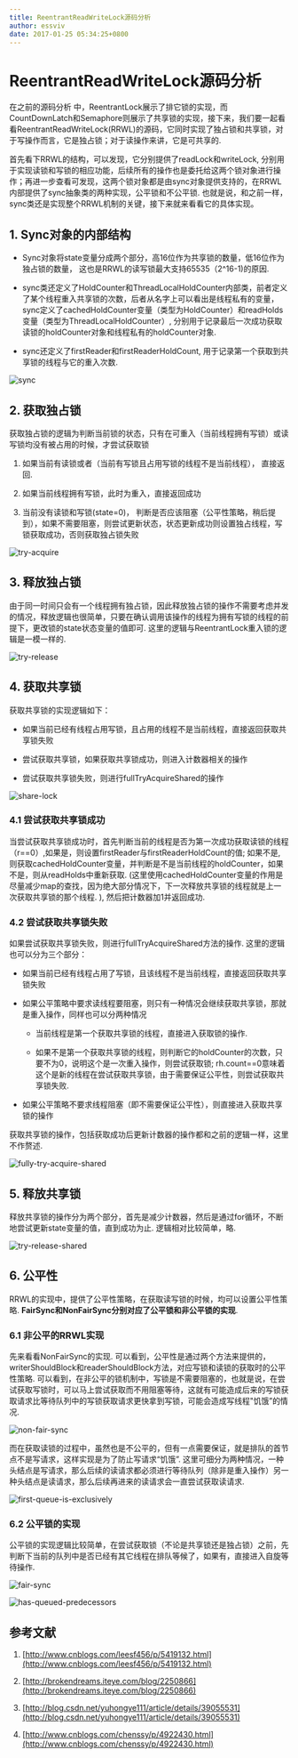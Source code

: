 ```yaml
---
title: ReentrantReadWriteLock源码分析
author: essviv
date: 2017-01-25 05:34:25+0800
---
```


# ReentrantReadWriteLock源码分析
在之前的源码分析 中，ReentrantLock展示了排它锁的实现，而CountDownLatch和Semaphore则展示了共享锁的实现，接下来，我们要一起看看ReentrantReadWriteLock(RRWL)的源码，它同时实现了独占锁和共享锁，对于写操作而言，它是独占锁；对于读操作来讲，它是可共享的.

首先看下RRWL的结构，可以发现，它分别提供了readLock和writeLock, 分别用于实现读锁和写锁的相应功能，后续所有的操作也是委托给这两个锁对象进行操作；再进一步查看可发现，这两个锁对象都是由sync对象提供支持的，在RRWL内部提供了sync抽象类的两种实现，公平锁和不公平锁. 也就是说，和之前一样，sync类还是实现整个RRWL机制的关键，接下来就来看看它的具体实现。

## 1. Sync对象的内部结构

* Sync对象将state变量分成两个部分，高16位作为共享锁的数量，低16位作为独占锁的数量， 这也是RRWL的读写锁最大支持65535（2^16-1)的原因.

* sync类还定义了HoldCounter和ThreadLocalHoldCounter内部类，前者定义了某个线程重入共享锁的次数，后者从名字上可以看出是线程私有的变量， sync定义了cachedHoldCounter变量（类型为HoldCounter）和readHolds变量（类型为ThreadLocalHoldCounter）, 分别用于记录最后一次成功获取读锁的holdCounter对象和线程私有的holdCounter对象.

* sync还定义了firstReader和firstReaderHoldCount, 用于记录第一个获取到共享锁的线程与它的重入次数.

![sync](https://github.com/Essviv/images/blob/master/sync.jpg?raw=true)

## 2. 获取独占锁

获取独占锁的逻辑为判断当前锁的状态，只有在可重入（当前线程拥有写锁）或读写锁均没有被占用的时候，才尝试获取锁

1. 如果当前有读锁或者（当前有写锁且占用写锁的线程不是当前线程）， 直接返回. 

2. 如果当前线程拥有写锁，此时为重入，直接返回成功

3. 当前没有读锁和写锁(state=0)， 判断是否应该阻塞（公平性策略，稍后提到），如果不需要阻塞，则尝试更新状态，状态更新成功则设置独占线程，写锁获取成功，否则获取独占锁失败

![try-acquire](https://github.com/Essviv/images/blob/master/try-acquire.jpg?raw=true)

## 3. 释放独占锁

由于同一时间只会有一个线程拥有独占锁，因此释放独占锁的操作不需要考虑并发的情况，释放逻辑也很简单，只要在确认调用该操作的线程为拥有写锁的线程的前提下，更改锁的state状态变量的值即可. 这里的逻辑与ReentrantLock重入锁的逻辑是一模一样的.

![try-release](https://github.com/Essviv/images/blob/master/try-release.jpg?raw=true)

## 4. 获取共享锁

获取共享锁的实现逻辑如下：

* 如果当前已经有线程占用写锁，且占用的线程不是当前线程，直接返回获取共享锁失败

* 尝试获取共享锁，如果获取共享锁成功，则进入计数器相关的操作

* 尝试获取共享锁失败，则进行fullTryAcquireShared的操作

![share-lock](https://github.com/Essviv/images/blob/master/share-lock.jpg?raw=true)

### 4.1 尝试获取共享锁成功
当尝试获取共享锁成功时，首先判断当前的线程是否为第一次成功获取读锁的线程（r==0）,如果是，则设置firstReader与firstReaderHoldCount的值; 如果不是, 则获取cachedHoldCounter变量，并判断是不是当前线程的holdCounter，如果不是，则从readHolds中重新获取. (这里使用cachedHoldCounter变量的作用是尽量减少map的查找，因为绝大部分情况下，下一次释放共享锁的线程就是上一次获取共享锁的那个线程. ), 然后把计数器加1并返回成功. 

### 4.2 尝试获取共享锁失败
如果尝试获取共享锁失败，则进行fullTryAcquireShared方法的操作. 这里的逻辑也可以分为三个部分：

* 如果当前已经有线程占用了写锁，且该线程不是当前线程，直接返回获取共享锁失败

* 如果公平策略中要求读线程要阻塞，则只有一种情况会继续获取共享锁，那就是重入操作，同样也可以分两种情况

    * 当前线程是第一个获取共享锁的线程，直接进入获取锁的操作. 

    * 如果不是第一个获取共享锁的线程，则判断它的holdCounter的次数，只要不为0，说明这个是一次重入操作，则尝试获取锁; rh.count==0意味着这个是新的线程在尝试获取共享锁，由于需要保证公平性，则尝试获取共享锁失败.

* 如果公平策略不要求线程阻塞（即不需要保证公平性），则直接进入获取共享锁的操作

获取共享锁的操作，包括获取成功后更新计数器的操作都和之前的逻辑一样，这里不作赘述.

![fully-try-acquire-shared](https://github.com/Essviv/images/blob/master/fully-try-acquire-shared.jpg?raw=true)

## 5. 释放共享锁

释放共享锁的操作分为两个部分，首先是减少计数器，然后是通过for循环，不断地尝试更新state变量的值，直到成功为止. 逻辑相对比较简单，略.

![try-release-shared](https://github.com/Essviv/images/blob/master/try-release-shared.jpg?raw=true)

## 6. 公平性

RRWL的实现中，提供了公平性策略，在获取读写锁的时候，均可以设置公平性策略. **FairSync和NonFairSync分别对应了公平锁和非公平锁的实现**.

### 6.1 非公平的RRWL实现
先来看看NonFairSync的实现. 可以看到，公平性是通过两个方法来提供的，writerShouldBlock和readerShouldBlock方法，对应写锁和读锁的获取时的公平性策略. 可以看到，在非公平的锁机制中，写锁是不需要阻塞的，也就是说，在尝试获取写锁时，可以马上尝试获取而不用阻塞等待，这就有可能造成后来的写锁获取请求比等待队列中的写锁获取请求更快拿到写锁，可能会造成写线程"饥饿”的情况.
 
![non-fair-sync](https://github.com/Essviv/images/blob/master/non-fair-sync.jpg?raw=true)

而在获取读锁的过程中，虽然也是不公平的，但有一点需要保证，就是排队的首节点不是写请求，这样实现是为了防止写请求“饥饿”. 这里可细分为两种情况，一种头结点是写请求，那么后续的读请求都必须进行等待队列（除非是重入操作）另一种头结点是读请求，那么后续再进来的读请求会一直尝试获取读请求.

![first-queue-is-exclusively](https://github.com/Essviv/images/blob/master/first-queue-is-exclusively.jpg?raw=true)

### 6.2 公平锁的实现

公平锁的实现逻辑比较简单，在尝试获取锁（不论是共享锁还是独占锁）之前，先判断下当前的队列中是否已经有其它线程在排队等候了，如果有，直接进入自旋等待操作.

![fair-sync](https://github.com/Essviv/images/blob/master/fair-sync.jpg?raw=true)

![has-queued-predecessors](https://github.com/Essviv/images/blob/master/has-queued-predecessors.jpg?raw=true)

## 参考文献

1. [http://www.cnblogs.com/leesf456/p/5419132.html](http://www.cnblogs.com/leesf456/p/5419132.html) 

2. [http://brokendreams.iteye.com/blog/2250866](http://brokendreams.iteye.com/blog/2250866)

3. [http://blog.csdn.net/yuhongye111/article/details/39055531](http://blog.csdn.net/yuhongye111/article/details/39055531)

4. [http://www.cnblogs.com/chenssy/p/4922430.html](http://www.cnblogs.com/chenssy/p/4922430.html)

 